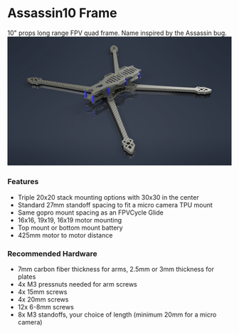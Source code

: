 # Assassin10 Frame
10" props long range FPV quad frame. Name inspired by the Assassin bug.
![Image of frame](https://github.com/Tyrdle/assassin10/raw/master/10inchrendercf.png)

### Features
- Triple 20x20 stack mounting options with 30x30 in the center
- Standard 27mm standoff spacing to fit a micro camera TPU mount
- Same gopro mount spacing as an FPVCycle Glide
- 16x16, 19x19, 16x19 motor mounting
- Top mount or bottom mount battery
- 425mm motor to motor distance

### Recommended Hardware
- 7mm carbon fiber thickness for arms, 2.5mm or 3mm thickness for plates
- 4x M3 pressnuts needed for arm screws
- 4x 15mm screws
- 4x 20mm screws
- 12x 6-8mm screws
- 8x M3 standoffs, your choice of length (minimum 20mm for a micro camera)
